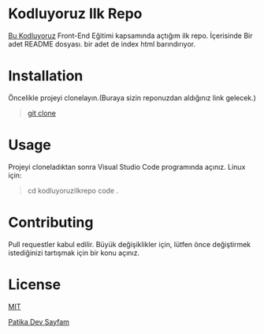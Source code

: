 # Kodluyoruz Ilk Repo
[Bu Kodluyoruz](https://www.kodluyoruz.org) Front-End Eğitimi kapsamında açtığım ilk repo. İçerisinde Bir adet README dosyası. bir adet de index html barındırıyor.

# Installation

Öncelikle projeyi clonelayın.(Buraya sizin reponuzdan aldığınız link gelecek.)

> [git clone](https://github.com/nurseval/kodluyoruzilkrepo.git)

# Usage

Projeyi cloneladıktan sonra Visual Studio Code programında açınız.
Linux için:

> cd kodluyoruzilkrepo
code .

# Contributing

Pull requestler kabul edilir. Büyük değişiklikler için, lütfen önce değiştirmek istediğinizi tartışmak için bir konu açınız.

# License

[MIT](https://www.mit.edu)

[Patika Dev Sayfam](https://app.patika.dev/sevaalnuur)